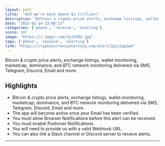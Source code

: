 ```yaml
---
layout: post
title:  "And we're back above $1 trillion!"
description: "Bitcoin & crypto price alerts, exchange listings, wallet monitoring, marketcap, dominance, and BTC network monitoring delivered via SMS, Telegram, Discord, Email and more."
date: "2023-01-14 23:08:23"
categories: ['phone', 'receive', 'alerting']
score: 107
image: "https://i.imgur.com/YyiFX8Z.jpg"
tags: ['phone', 'receive', 'alerting']
link: "https://cryptocurrencyalerting.com/alert/2pyi2qg2wm"
---
```


Bitcoin & crypto price alerts, exchange listings, wallet monitoring, marketcap, dominance, and BTC network monitoring delivered via SMS, Telegram, Discord, Email and more.

## Highlights

- Bitcoin & crypto price alerts, exchange listings, wallet monitoring, marketcap, dominance, and BTC network monitoring delivered via SMS, Telegram, Discord, Email and more.
- The app will become active once your Email has been verified.
- You must allow Browser Notifications before this alert can be received.
- You must enable Pushover Notifications.
- You will need to provide us with a valid Webhook URL.
- You can also link a Slack channel or Discord server to receive alerts.

---
